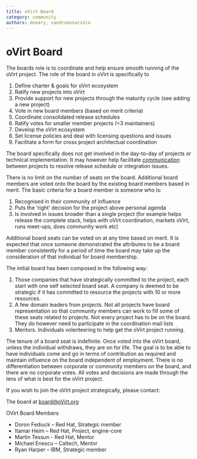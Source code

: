 ```yaml
---
title: oVirt Board
category: community
authors: dneary, sandrobonazzola
---
```


# oVirt Board

The boards role is to coordinate and help ensure smooth running of the oVirt project. The role of the board in oVirt is specifically to

1.  Define charter & goals for oVirt ecosystem
2.  Ratify new projects into oVirt
3.  Provide support for new projects through the maturity cycle (see adding a new project)
4.  Vote in new board members (based on merit criteria)
5.  Coordinate consolidated release schedules
6.  Ratify votes for smaller member projects (<3 maintainers)
7.  Develop the oVirt ecosystem
8.  Set license policies and deal with licensing questions and issues
9.  Facilitate a form for cross project architectual coordination

The board specifically does not get involved in the day-to-day of projects or technical implementation. It may however help facilitate [communication](/community/about/contact.html) between projects to resolve release schedule or integration issues.

There is no limit on the number of seats on the board. Additional board members are voted onto the board by the existing board members based in merit. The basic criteria for a board member is someone who is:

1.  Recognised in their community of influence
2.  Puts the ‘right’ decision for the project above personal agenda
3.  Is involved in issues broader than a single project (for example helps release the complete stack, helps with oVirt coordination, markets oVirt, runs meet-ups, does community work etc)

Additional board seats can be voted on at any time based on merit. It is expected that once someone demonstrated the attributes to be a board member consistently for a period of time the board may take up the consideration of that individual for board membership.

The initial board has been composed in the following way:

1.  Those companies that have strategically committed to the project, each start with one self selected board seat. A company is deemed to be strategic if it has committed to resource the projects with 10 or more resources.
2.  A few domain leaders from projects. Not all projects have board representation so that community members can work to fill some of these seats related to projects. Not every project has to be on the board. They do however need to participate in the coordination mail lists
3.  Mentors. Individuals volenteering to help get the oVirt project running.

The tenure of a board seat is indefinite. Once voted into the oVirt board, unless the individual withdraws, they are on for life. The goal is to be able to have individuals come and go in terms of contribution as required and maintain influence on the board independent of employment. There is no differentiation between corporate or community members on the board, and there are no corporate votes. All votes and decisions are made through the lens of what is best for the oVirt project.

If you wish to join the oVirt project strategically, please contact:

The board at board@oVirt.org

OVirt Board Members

*   Doron Fediuck  – Red Hat, Strategic member
*   Itamar Heim – Red Hat, Project, engine-core
*   Martin Tessun - Red Hat, Mentor
*   Michael Enescu – Caltech, Mentor
*   Ryan Harper – IBM, Strategic member

